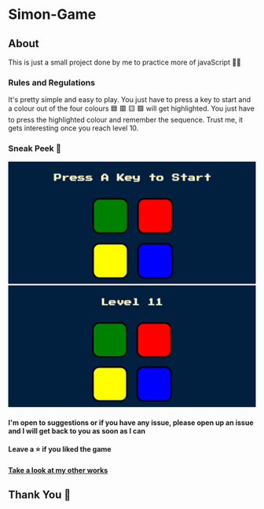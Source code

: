 # Simon-Game
 
## About

  This is just a small project done by me to practice more of javaScript :man_facepalming:
  
### Rules and Regulations 

  It's pretty simple and easy to play. You just have to press a key to start and a colour out of the four colours :blue_square: :red_square: :yellow_square: 	:green_square:  will get highlighted. You just have to press the highlighted colour and remember the sequence. Trust me, it gets interesting once you reach level 10. 
  
### Sneak Peek :eyes:

<img src="Simon Home.png"></img>
<img src="Simon L11.png"></img>

#### I'm open to suggestions or if you have any issue, please open up an issue and I will get back to you as soon as I can
#### Leave a :star: if you liked the game 
#### [Take a look at my other works](https://github.com/NikhileshJr08?tab=repositories)
## Thank You :pray:
